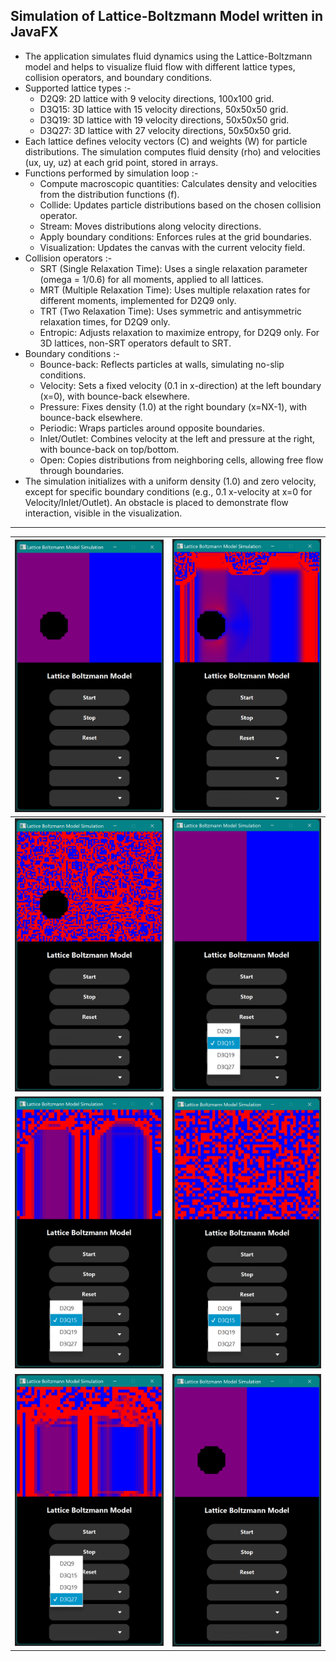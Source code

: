 ## Simulation of Lattice-Boltzmann Model written in JavaFX

* The application simulates fluid dynamics using the Lattice-Boltzmann model and helps to visualize fluid flow with different lattice types, collision operators, and boundary conditions.
* Supported lattice types :-
  * D2Q9: 2D lattice with 9 velocity directions, 100x100 grid.
  * D3Q15: 3D lattice with 15 velocity directions, 50x50x50 grid.
  * D3Q19: 3D lattice with 19 velocity directions, 50x50x50 grid.
  * D3Q27: 3D lattice with 27 velocity directions, 50x50x50 grid.
* Each lattice defines velocity vectors (C) and weights (W) for particle distributions. The simulation computes fluid density (rho) and velocities (ux, uy, uz) at each grid point, stored in arrays.
* Functions performed by simulation loop :-
  * Compute macroscopic quantities: Calculates density and velocities from the distribution functions (f).
  * Collide: Updates particle distributions based on the chosen collision operator.
  * Stream: Moves distributions along velocity directions.
  * Apply boundary conditions: Enforces rules at the grid boundaries.
  * Visualization: Updates the canvas with the current velocity field.
* Collision operators :-
  * SRT (Single Relaxation Time): Uses a single relaxation parameter (omega = 1/0.6) for all moments, applied to all lattices.
  * MRT (Multiple Relaxation Time): Uses multiple relaxation rates for different moments, implemented for D2Q9 only.
  * TRT (Two Relaxation Time): Uses symmetric and antisymmetric relaxation times, for D2Q9 only.
  * Entropic: Adjusts relaxation to maximize entropy, for D2Q9 only. For 3D lattices, non-SRT operators default to SRT.
* Boundary conditions :-
  * Bounce-back: Reflects particles at walls, simulating no-slip conditions.
  * Velocity: Sets a fixed velocity (0.1 in x-direction) at the left boundary (x=0), with bounce-back elsewhere.
  * Pressure: Fixes density (1.0) at the right boundary (x=NX-1), with bounce-back elsewhere.
  * Periodic: Wraps particles around opposite boundaries.
  * Inlet/Outlet: Combines velocity at the left and pressure at the right, with bounce-back on top/bottom.
  * Open: Copies distributions from neighboring cells, allowing free flow through boundaries.
* The simulation initializes with a uniform density (1.0) and zero velocity, except for specific boundary conditions (e.g., 0.1 x-velocity at x=0 for Velocity/Inlet/Outlet). An obstacle is placed to demonstrate flow interaction, visible in the visualization.

---

| ![](https://github.com/KMORaza/Lattice_Boltzmann_Model_Simulation/blob/main/src/screenshots/screen01.png) | ![](https://github.com/KMORaza/Lattice_Boltzmann_Model_Simulation/blob/main/src/screenshots/screen02.png) |
|-----------------------------------------------------------------------------------------------------------|-----------------------------------------------------------------------------------------------------------|
| ![](https://github.com/KMORaza/Lattice_Boltzmann_Model_Simulation/blob/main/src/screenshots/screen03.png) | ![](https://github.com/KMORaza/Lattice_Boltzmann_Model_Simulation/blob/main/src/screenshots/screen04.png) |
| ![](https://github.com/KMORaza/Lattice_Boltzmann_Model_Simulation/blob/main/src/screenshots/screen05.png) | ![](https://github.com/KMORaza/Lattice_Boltzmann_Model_Simulation/blob/main/src/screenshots/screen06.png) |
| ![](https://github.com/KMORaza/Lattice_Boltzmann_Model_Simulation/blob/main/src/screenshots/screen07.png) | ![](https://github.com/KMORaza/Lattice_Boltzmann_Model_Simulation/blob/main/src/screenshots/screen01.png) |

